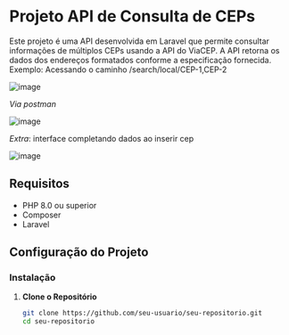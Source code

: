 # Projeto API de Consulta de CEPs

Este projeto é uma API desenvolvida em Laravel que permite consultar informações de múltiplos CEPs usando a API do ViaCEP. A API retorna os dados dos endereços formatados conforme a especificação fornecida.
Exemplo: Acessando o caminho /search/local/CEP-1,CEP-2

![image](https://github.com/user-attachments/assets/61b6b146-22c7-4e4e-944d-7eda9be013ee)


*Via postman*


![image](https://github.com/user-attachments/assets/2d2e27d8-9076-4579-ab9f-2dffc9277cab)


*Extra*: interface completando dados ao inserir cep


![image](https://github.com/user-attachments/assets/b7386e4b-6fe9-4f7b-9250-c64d58a002db)

## Requisitos

- PHP 8.0 ou superior
- Composer
- Laravel

## Configuração do Projeto

### Instalação

1. **Clone o Repositório**

   ```bash
   git clone https://github.com/seu-usuario/seu-repositorio.git
   cd seu-repositorio
